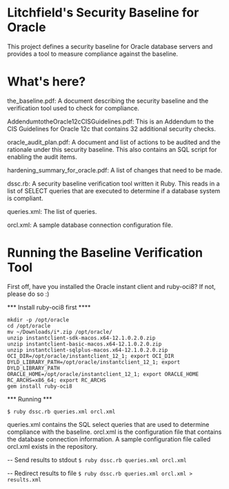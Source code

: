 # Litchfield's Security Baseline for Oracle

This project defines a security baseline for Oracle database servers and provides a tool to measure compliance against the baseline.

# What's here?

the_baseline.pdf: A document describing the security baseline and the verification tool used to check for compliance.

AddendumtotheOracle12cCISGuidelines.pdf: This is an Addendum to the CIS Guidelines for Oracle 12c that contains 32 additional security checks.

oracle_audit_plan.pdf: A document and list of actions to be audited and the rationale under this security baseline. This also contains an SQL script for enabling the audit items.

hardening_summary_for_oracle.pdf: A list of changes that need to be made. 

dssc.rb: A security baseline verification tool written it Ruby. This reads in a list of SELECT queries that are executed to determine if a database system is compliant.

queries.xml: The list of queries.

orcl.xml: A sample database connection configuration file.


# Running the Baseline Verification Tool

First off, have you installed the Oracle instant client and ruby-oci8?
If not, please do so :)

*** Install ruby-oci8 first ****

```
mkdir -p /opt/oracle
cd /opt/oracle 
mv ~/Downloads/i*.zip /opt/oracle/
unzip instantclient-sdk-macos.x64-12.1.0.2.0.zip
unzip instantclient-basic-macos.x64-12.1.0.2.0.zip
unzip instantclient-sqlplus-macos.x64-12.1.0.2.0.zip
OCI_DIR=/opt/oracle/instantclient_12_1; export OCI_DIR
DYLD_LIBRARY_PATH=/opt/oracle/instantclient_12_1; export DYLD_LIBRARY_PATH
ORACLE_HOME=/opt/oracle/instantclient_12_1; export ORACLE_HOME
RC_ARCHS=x86_64; export RC_ARCHS
gem install ruby-oci8
```

*** Running ***

```$ ruby dssc.rb queries.xml orcl.xml```

queries.xml contains the SQL select queries that are used to determine compliance with the baseline.
orcl.xml is the configuration file that contains the database connection information. A sample configuration file called orcl.xml exists in the repository.


-- Send results to stdout 
```$ ruby dssc.rb queries.xml orcl.xml```

-- Redirect results to file 
```$ ruby dssc.rb queries.xml orcl.xml > results.xml```







